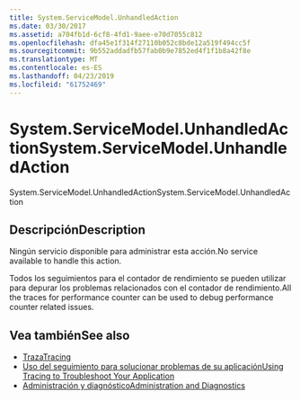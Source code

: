 ```yaml
---
title: System.ServiceModel.UnhandledAction
ms.date: 03/30/2017
ms.assetid: a704fb1d-6cf8-4fd1-9aee-e70d7055c812
ms.openlocfilehash: dfa45e1f314f27110b052c8bde12a519f494cc5f
ms.sourcegitcommit: 9b552addadfb57fab0b9e7852ed4f1f1b8a42f8e
ms.translationtype: MT
ms.contentlocale: es-ES
ms.lasthandoff: 04/23/2019
ms.locfileid: "61752469"
---
```

# <a name="systemservicemodelunhandledaction"></a><span data-ttu-id="63f80-102">System.ServiceModel.UnhandledAction</span><span class="sxs-lookup"><span data-stu-id="63f80-102">System.ServiceModel.UnhandledAction</span></span>
<span data-ttu-id="63f80-103">System.ServiceModel.UnhandledAction</span><span class="sxs-lookup"><span data-stu-id="63f80-103">System.ServiceModel.UnhandledAction</span></span>  
  
## <a name="description"></a><span data-ttu-id="63f80-104">Descripción</span><span class="sxs-lookup"><span data-stu-id="63f80-104">Description</span></span>  
 <span data-ttu-id="63f80-105">Ningún servicio disponible para administrar esta acción.</span><span class="sxs-lookup"><span data-stu-id="63f80-105">No service available to handle this action.</span></span>  
  
 <span data-ttu-id="63f80-106">Todos los seguimientos para el contador de rendimiento se pueden utilizar para depurar los problemas relacionados con el contador de rendimiento.</span><span class="sxs-lookup"><span data-stu-id="63f80-106">All the traces for performance counter can be used to debug performance counter related issues.</span></span>  
  
## <a name="see-also"></a><span data-ttu-id="63f80-107">Vea también</span><span class="sxs-lookup"><span data-stu-id="63f80-107">See also</span></span>

- [<span data-ttu-id="63f80-108">Traza</span><span class="sxs-lookup"><span data-stu-id="63f80-108">Tracing</span></span>](../../../../../docs/framework/wcf/diagnostics/tracing/index.md)
- [<span data-ttu-id="63f80-109">Uso del seguimiento para solucionar problemas de su aplicación</span><span class="sxs-lookup"><span data-stu-id="63f80-109">Using Tracing to Troubleshoot Your Application</span></span>](../../../../../docs/framework/wcf/diagnostics/tracing/using-tracing-to-troubleshoot-your-application.md)
- [<span data-ttu-id="63f80-110">Administración y diagnóstico</span><span class="sxs-lookup"><span data-stu-id="63f80-110">Administration and Diagnostics</span></span>](../../../../../docs/framework/wcf/diagnostics/index.md)
